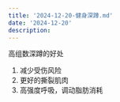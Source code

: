 ```yaml
---
title: '2024-12-20-健身深蹲.md'
date: '2024-12-20'
description:
---
```


高组数深蹲的好处
1. 减少受伤风险
2. 更好的撕裂肌肉
3. 高强度呼吸，调动脂肪消耗